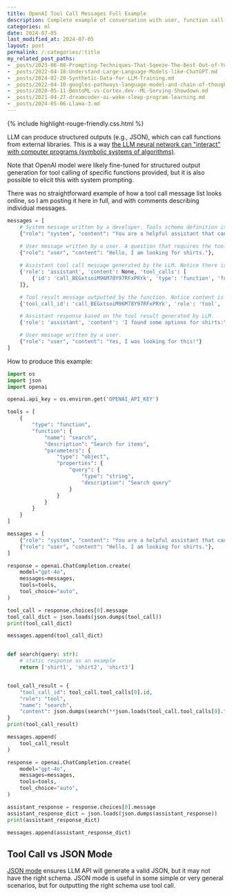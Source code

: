 ```yaml
---
title: OpenAI Tool Call Messages Full Example
description: Complete example of conversation with user, function call with arguments, function response messages.
categories: ml
date: 2024-07-05
last_modified_at: 2024-07-05
layout: post
permalink: /:categories/:title
my_related_post_paths:
- _posts/2023-06-08-Prompting-Techniques-That-Sqeeze-The-Best-Out-of-Your-LLM.md
- _posts/2022-04-18-Understand-Large-Language-Models-like-ChatGPT.md
- _posts/2024-02-20-Synthetic-Data-for-LLM-Training.md
- _posts/2022-04-10-googles-pathways-language-model-and-chain-of-thought.md
- _posts/2020-05-11-BentoML-vs-Cortex.dev--ML-Serving-Showdown.md
- _posts/2021-04-27-dreamcoder-ai-wake-sleep-program-learning.md
- _posts/2024-05-06-Llama-3.md
---
```


{% include highlight-rouge-friendly.css.html %}

LLM can produce structured outputs (e.g., JSON), which can call functions from external libraries.
This is a way [the LLM neural network can "interact" with computer programs (symbolic systems of algorithms)](/ml/Symbolic-vs-Connectionist-Machine-Learning).

Note that OpenAI model were likely fine-tuned for structured output generation for tool calling of specific functions provided,
but it is also possible to elicit this with system prompting.

There was no straightforward example of how a tool call message list looks online, so I am posting it here in full, and
with comments describing individual messages.

```python
messages = [
    # System message written by a developer. Tools schema definition is not in this message. See code below. It goes into separate input of openai.ChatCompletion.create(tools=...).
    {"role": "system", "content": "You are a helpful assistant that can access external functions."},
    
    # User message written by a user. A question that requires the tool call.
    {"role": "user", "content": "Hello, I am looking for shirts."},

    # Assistant tool call message generated by the LLM. Notice there is an array of calls. Notice function `arguments` is a JSON string of inputs.
    {'role': 'assistant', 'content': None, 'tool_calls': [
        {'id': 'call_BEGxtsoiM96M78Y97RFxPRYk', 'type': 'function', 'function': {'name': 'search', 'arguments': '{"query":"shirts"}'}}
    ]},

    # Tool result message outputted by the function. Notice content is a JSON string of the tool output in `content`.
    {'tool_call_id': 'call_BEGxtsoiM96M78Y97RFxPRYk', 'role': 'tool', 'name': 'search', 'content': '["shirt1", "shirt2", "shirt3"]'},

    # Assistant response based on the tool result generated by LLM.
    {'role': 'assistant', 'content': 'I found some options for shirts:\n\n1. Shirt 1\n2. Shirt 2\n3. Shirt 3\n\nWould you like more details on any of these?'},

    # User message written by a user.
    {"role": "user", "content": "Yes, I was looking for this!"}
]
```


How to produce this example:

```python
import os
import json
import openai

openai.api_key = os.environ.get('OPENAI_API_KEY')

tools = [
    {
        "type": "function",
        "function": {
            "name": "search",
            "description": "Search for items",
            "parameters": {
                "type": "object",
                "properties": {
                    "query": {
                        "type": "string",
                        "description": "Search query"
                    }
                }
            }
        }
    }
]

messages = [
    {"role": "system", "content": "You are a helpful assistant that can access external functions."},
    {"role": "user", "content": "Hello, I am looking for shirts."},
]

response = openai.ChatCompletion.create(
    model="gpt-4o",
    messages=messages,
    tools=tools,
    tool_choice="auto",
)

tool_call = response.choices[0].message
tool_call_dict = json.loads(json.dumps(tool_call))
print(tool_call_dict)

messages.append(tool_call_dict)


def search(query: str):
    # static response as an example
    return ['shirt1', 'shirt2', 'shirt3']


tool_call_result = {
    "tool_call_id": tool_call.tool_calls[0].id,
    "role": "tool",
    "name": "search",
    "content": json.dumps(search(**json.loads(tool_call.tool_calls[0].function.arguments))),
}
print(tool_call_result)

messages.append(
    tool_call_result
)

response = openai.ChatCompletion.create(
    model="gpt-4o",
    messages=messages,
    tools=tools,
    tool_choice="auto",
)

assistant_response = response.choices[0].message
assistant_response_dict = json.loads(json.dumps(assistant_response))
print(assistant_response_dict)

messages.append(assistant_response_dict)
```


## Tool Call vs JSON Mode

[JSON mode](https://platform.openai.com/docs/guides/json-mode) ensures LLM API will generate a valid JSON, but it may not have the right schema.
JSON mode is useful in some simple or very general scenarios, but for outputting the right schema use tool call.
